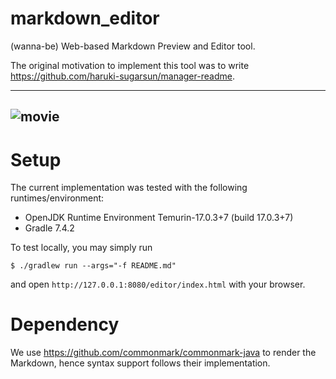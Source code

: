 # markdown_editor
(wanna-be) Web-based Markdown Preview and Editor tool.

The original motivation to implement this tool was to write <https://github.com/haruki-sugarsun/manager-readme>.

----
![movie](https://github.com/haruki-sugarsun/markdown_editor/wiki/mov/movie.gif)
----

# Setup
The current implementation was tested with the following runtimes/environment:
* OpenJDK Runtime Environment Temurin-17.0.3+7 (build 17.0.3+7)
* Gradle 7.4.2

To test locally, you may simply run
```
$ ./gradlew run --args="-f README.md"
```
and open `http://127.0.0.1:8080/editor/index.html` with your browser.


# Dependency
We use <https://github.com/commonmark/commonmark-java> to render the Markdown, hence syntax support follows their implementation.
